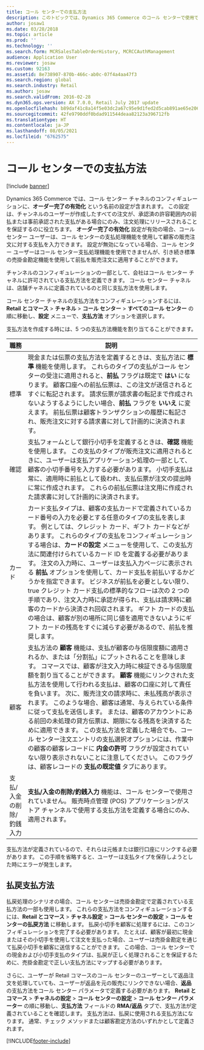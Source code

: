 ```yaml
---
title: コール センターでの支払方法
description: このトピックでは、Dynamics 365 Commerce のコール センターで使用できる、さまざまな支払方法を説明します。
author: josaw1
ms.date: 03/28/2018
ms.topic: article
ms.prod: ''
ms.technology: ''
ms.search.form: MCRSalesTableOrderHistory, MCRCCAuthManagement
audience: Application User
ms.reviewer: josaw
ms.custom: 92163
ms.assetid: 8e738907-870b-466c-ab0c-07f4a4aa47f3
ms.search.region: global
ms.search.industry: Retail
ms.author: josaw
ms.search.validFrom: 2016-02-28
ms.dyn365.ops.version: AX 7.0.0, Retail July 2017 update
ms.openlocfilehash: b89daf41c8a14f5e03dc2a67c95e9d1fed2d5cab891ae65e20655c285b1f6ac2
ms.sourcegitcommit: 42fe9790ddf0bdad911544deaa82123a396712fb
ms.translationtype: HT
ms.contentlocale: ja-JP
ms.lasthandoff: 08/05/2021
ms.locfileid: "6762575"
---
```

# <a name="payment-methods-in-call-centers"></a>コール センターでの支払方法

[!include [banner](includes/banner.md)]

Dynamics 365 Commerce では、コール センター チャネルのコンフィギュレーションに、**オーダー完了の有効化** という名前の設定が含まれます。 この設定は、チャンネルのユーザーが作成したすべての注文が、承認済の許容範囲内の前払または事前承認された支払がある場合にのみ、注文処理にリリースされることを保証するのに役立ちます。 **オーダー完了の有効化** 設定が有効の場合、コール センター ユーザーは、コール センターの支払処理機能を使用して顧客の販売注文に対する支払を入力できます。 設定が無効になっている場合、コール センター ユーザーはコール センター支払処理機能を使用できませんが、引き続き標準の売掛金勘定機能を使用して前払を販売注文に適用することができます。

チャンネルのコンフィギュレーションの一部として、会社はコール センター チャネルに許可されている支払方法を定義できます。 コール センター チャネルは、店舗チャネルに定義されているのと同じ支払方法を使用します。

コール センター チャネルの支払方法をコンフィギュレーションするには、**Retail とコマース** \> **チャネル** \> **コール センター** \> **すべてのコール センター** の順に移動し、**設定** メニューで、**支払方法** オプションを選択します。

支払方法を作成する時には、5 つの支払方法機能を割り当てることができます。

| 職務            | 説明 |
|---------------------|-------------|
| 標準              | 現金または伝票の支払方法を定義するときは、支払方法に **標準** 機能を使用します。 これらのタイプの支払がコール センターの受注に適用されると、**前払** フラグは既定で **はい** になります。 顧客口座への前払伝票は、この注文が送信されるとすぐに転記されます。 請求伝票が請求書の転記まで作成されないようするようにしたい場合、**前払** フラグを **いいえ** に変えます。 前払伝票は顧客トランザクションの履歴に転記され、販売注文に対する請求書に対して計画的に決済されます。 |
| 確認               | 支払フォームとして銀行小切手を定義するときは、**確認** 機能を使用します。 この支払のタイプが販売注文に適用されるときに、ユーザーは支払アプリケーション処理の一部として、顧客の小切手番号を入力する必要があります。 小切手支払は常に、適用時に前払として扱われ、支払伝票が注文の提出時に常に作成されます。 これらの前払伝票は注文用に作成された請求書に対して計画的に決済されます。 |
| カード               | カード支払タイプは、顧客の支払カードで定義されているカード番号の入力を必要とする任意のタイプの支払を表します。 例としては、クレジット カード、ギフト カードなどがあります。 これらのタイプの支払をコンフィギュレーションする場合は、**カードの設定** メニューを使用して、この支払方法に関連付けられているカード ID を定義する必要があります。 注文の入力時に、ユーザーは支払入力ページに表示される **前払** オプションを使用して、カード支払を前払いするかどうかを指定できます。 ビジネスが前払を必要としない限り、true クレジット カード支払の標準的なフローは次の 2 つの手順であり、注文入力時に承認が得られ、支払は請求時に顧客のカードから決済され回収されます。 ギフト カードの支払の場合は、顧客が別の場所に同じ値を適用できないようにギフト カードの残高をすぐに減らす必要があるので、前払を推奨します。 |
| 顧客            | 支払方法の **顧客** 機能は、支払が顧客の与信限度額に適用されるか、または「分割払」にプットされることを意味します。 コマースでは、顧客が注文入力時に検証できる与信限度額を割り当てることができます。 **顧客** 機能にリンクされた支払方法を使用して行われる支払は、顧客の口座に対して責任を負います。 次に、販売注文の請求時に、未払残高が表示されます。 このような場合、顧客は通常、与えられている条件に従って支払を送信します。 または、顧客のアカウントにある前回の未処理の貸方伝票は、期限になる残高を決済するために適用できます。 この支払方法を定義した場合でも、コール センター注文エントリの支払選択オプションには、作業中の顧客の顧客レコードに **内金の許可** フラグが設定されていない限り表示されないことに注意してください。 このフラグは、顧客レコードの **支払の既定値** タブにあります。 |
| 支払/入金の削除/釣銭入力 | **支払/入金の削除/釣銭入力** 機能は、コール センターで使用されていません。 販売時点管理 (POS) アプリケーションがストア チャンネルで使用する支払方法を定義する場合にのみ、適用されます。 |

支払方法が定義されているので、それらは元帳または銀行口座にリンクする必要があります。 この手順を省略すると、ユーザーは支払タイプを保存しようとした時にエラーが発生します。

## <a name="refund-payment-methods"></a>払戻支払方法

払戻処理のシナリオの場合、コール センターは売掛金勘定で定義されている支払方法の一部も使用します。 これらの支払方法をコンフィギュレーションするには、**Retail とコマース** \> **チャネル設定** \> **コール センターの設定** \> **コール センターの払戻方法** に移動します。 払戻小切手を顧客に処理するには、このコンフィギュレーションを完了する必要があります。 たとえば、顧客が最初に現金またはその小切手を使用して注文を支払った場合、ユーザーは売掛金勘定を通じて払戻小切手を顧客に送信することができます。 この場合、コール センターでの現金および小切手支払のタイプは、払戻が正しく処理されることを保証するために、売掛金勘定で正しい支払方法にマップする必要があります。

さらに、ユーザーが Retail コマースのコール センターのユーザーとして返品注文を処理していても、ユーザーが返品を元の販売にリンクできない場合、**返品** の支払方法をコール センター パラメータで定義する必要があります。 **Retail とコマース** \> **チャネルの設定** \> **コール センターの設定** \> **コール センター パラメーター** の順に移動し、**支払方法** フィールドの **RMA/返品** タブで、支払方法が定義されていることを確認します。 支払方法は、払戻に使用される支払方法になります。 通常、チェック メソッドまたは顧客勘定方法のいずれかとして定義されます。


[!INCLUDE[footer-include](../includes/footer-banner.md)]
